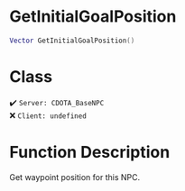 # GetInitialGoalPosition
```lua
Vector GetInitialGoalPosition()
```
# Class
✔️ `Server: CDOTA_BaseNPC`  
❌ `Client: undefined`  

# Function Description
Get waypoint position for this NPC.
